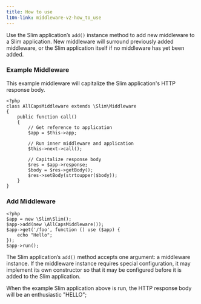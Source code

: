 ```yaml
---
title: How to use
l10n-link: middleware-v2-how_to_use
---
```

Use the Slim application’s `add()` instance method to add new middleware to a Slim application. New middleware will
surround previously added middleware, or the Slim application itself if no middleware has yet been added.

### Example Middleware

This example middleware will capitalize the Slim application's HTTP response body.

    <?php
    class AllCapsMiddleware extends \Slim\Middleware
    {
        public function call()
        {
            // Get reference to application
            $app = $this->app;

            // Run inner middleware and application
            $this->next->call();

            // Capitalize response body
            $res = $app->response;
            $body = $res->getBody();
            $res->setBody(strtoupper($body));
        }
    }

### Add Middleware

    <?php
    $app = new \Slim\Slim();
    $app->add(new \AllCapsMiddleware());
    $app->get('/foo', function () use ($app) {
        echo "Hello";
    });
    $app->run();

The Slim application’s `add()` method accepts one argument: a middleware instance. If the middleware instance requires
special configuration, it may implement its own constructor so that it may be configured before it is added to the
Slim application.

When the example Slim application above is run, the HTTP response body will be an enthusiastic "HELLO";
